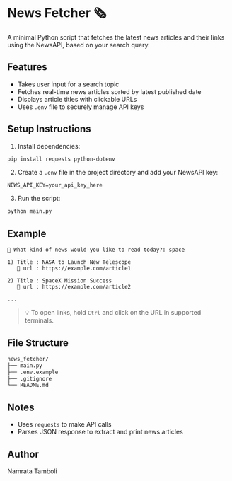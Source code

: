 # News Fetcher 🗞️

A minimal Python script that fetches the latest news articles and their links using the NewsAPI, based on your search query.

## Features

- Takes user input for a search topic
- Fetches real-time news articles sorted by latest published date
- Displays article titles with clickable URLs
- Uses `.env` file to securely manage API keys

## Setup Instructions

1. Install dependencies:
```bash
pip install requests python-dotenv
```

2. Create a `.env` file in the project directory and add your NewsAPI key:
```
NEWS_API_KEY=your_api_key_here
```

3. Run the script:
```bash
python main.py
```

## Example

```
📰 What kind of news would you like to read today?: space

1) Title : NASA to Launch New Telescope
   🔗 url : https://example.com/article1

2) Title : SpaceX Mission Success
   🔗 url : https://example.com/article2

...
```

> 💡 To open links, hold `Ctrl` and click on the URL in supported terminals.

## File Structure

```bash
news_fetcher/
├── main.py
├── .env.example
├── .gitignore
└── README.md
```

## Notes

- Uses `requests` to make API calls
- Parses JSON response to extract and print news articles

## Author  
Namrata Tamboli
